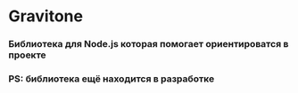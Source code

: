 # **Gravitone**

### Библиотека для Node.js которая помогает ориентироватся в проекте

### PS: библиотека ещё находится в разработке
